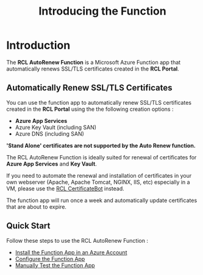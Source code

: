 ﻿---
title: Introducing the Function
description: Using the RCL AutoRenew Function to renew SSL/TLS certificates created in the RCL portal
parent: AutoRenew Function
nav_order: 1
---

# Introduction

The **RCL AutoRenew Function** is a Microsoft Azure Function app that automatically renews SSL/TLS certificates created in the **RCL Portal**.

## Automatically Renew SSL/TLS Certificates

You can use the function app to automatically renew SSL/TLS certificates created in the **RCL Portal** using the the following creation options :

- **Azure App Services** 
- Azure Key Vault (including SAN)
- Azure DNS (including SAN)

**'Stand Alone' certificates are not supported by the Auto Renew function.**

The RCL AutoRenew Function is ideally suited for renewal of certificates for **Azure App Services** and **Key Vault**. 

If you need to automate the renewal and installation of certificates in your own webserver (Apache, Apache Tomcat, NGINX, IIS, etc) especially in a VM, please use the [RCL CertificateBot](../certbot/certbot) instead.

The function app will run once a week and automatically update certificates that are about to expire.

## Quick Start

Follow these steps to use the RCL AutoRenew Function :

- [Install the Function App in an Azure Account](./installation)
- [Configure the Function App](./configure)
- [Manually Test the Function App](./test)
